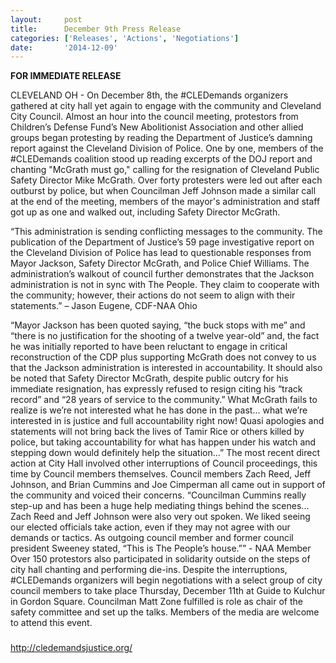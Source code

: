 ```yaml
---
layout:     post
title:      December 9th Press Release
categories: ['Releases', 'Actions', 'Negotiations']
date:       '2014-12-09'
---
```


**FOR IMMEDIATE RELEASE**

CLEVELAND OH - On December 8th, the ‪#‎CLEDemands‬ organizers gathered at city hall yet again to engage with the community and Cleveland City Council. Almost an hour into the council meeting, protestors from Children’s Defense Fund’s New Abolitionist Association and other allied groups began protesting by reading the Department of Justice’s damning report against the Cleveland Division of Police. One by one, members of the #CLEDemands coalition stood up reading excerpts of the DOJ report and chanting "McGrath must go," calling for the resignation of Cleveland Public Safety Director Mike McGrath.
Over forty protesters were led out after each outburst by police, but when Councilman Jeff Johnson made a similar call at the end of the meeting, members of the mayor's administration and staff got up as one and walked out, including Safety Director McGrath.

“This administration is sending conflicting messages to the community. The publication of the Department of Justice’s 59 page investigative report on the Cleveland Division of Police has lead to questionable responses from Mayor Jackson, Safety Director McGrath, and Police Chief Williams. The administration’s walkout of council further demonstrates that the Jackson administration is not in sync with The People. They claim to cooperate with the community; however, their actions do not seem to align with their statements.” – Jason Eugene, CDF-NAA Ohio

“Mayor Jackson has been quoted saying, “the buck stops with me” and “there is no justification for the shooting of a twelve year-old” and, the fact he was initially reported to have been reluctant to engage in critical reconstruction of the CDP plus supporting McGrath does not convey to us that the Jackson administration is interested in accountability. It should also be noted that Safety Director McGrath, despite public outcry for his immediate resignation, has expressly refused to resign citing his “track record” and “28 years of service to the community.” What McGrath fails to realize is we’re not interested what he has done in the past… what we’re interested in is justice and full accountability right now! Quasi apologies and statements will not bring back the lives of Tamir Rice or others killed by police, but taking accountability for what has happen under his watch and stepping down would definitely help the situation…”
The most recent direct action at City Hall involved other interruptions of Council proceedings, this time by Council members themselves. Council members Zach Reed, Jeff Johnson, and Brian Cummins and Joe Cimperman all came out in support of the community and voiced their concerns.
“Councilman Cummins really step-up and has been a huge help mediating things behind the scenes... Zach Reed and Jeff Johnson were also very out spoken. We liked seeing our elected officials take action, even if they may not agree with our demands or tactics. As outgoing council member and former council president Sweeney stated, “This is The People’s house.”” - NAA Member
Over 150 protestors also participated in solidarity outside on the steps of city hall chanting and performing die-ins.
Despite the interruptions, #CLEDemands organizers will begin negotiations with a select group of city council members to take place Thursday, December 11th at Guide to Kulchur in Gordon Square. Councilman Matt Zone fulfilled is role as chair of the safety committee and set up the talks. Members of the media are welcome to attend this event.
###
http://cledemandsjustice.org/ 
